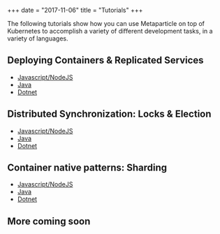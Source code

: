 +++
date = "2017-11-06"
title = "Tutorials"
+++

The following tutorials show how you can use Metaparticle on top of Kubernetes to
accomplish a variety of different development tasks, in a variety of languages.

## Deploying Containers & Replicated Services
   * [Javascript/NodeJS](/tutorials/javascript/)
   * [Java](/tutorials/java/)
   * [Dotnet](/tutorials/dotnet/)

## Distributed Synchronization: Locks & Election
   * [Javascript/NodeJS](/tutorials/javascript-sync/)
   * [Java](/tutorials/java-sync/)
   * [Dotnet](/tutorials/dotnet-sync/)

## Container native patterns: Sharding
   * [Javascript/NodeJS](javascript-sharding/)
   * [Java](java-sharding/)
   * [Dotnet](dotnet-sharding/)

## More coming soon

